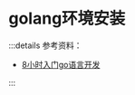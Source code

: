 # golang环境安装

:::details 参考资料：

- [8小时入门go语言开发](https://www.bilibili.com/video/BV1zu4y187Wb)

:::

## 
